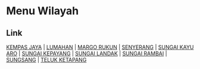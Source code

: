 # Menu Wilayah

## Link

[KEMPAS JAYA](https://github.com/gigit-pemilu/pemilu-2024-15-jambi/tree/main/pileg-dpr/hitung-suara/sub/15-jambi/sub/06-tanjung-jabung-barat/sub/13-senyerang/sub/2006-kempas-jaya)
 | 
[LUMAHAN](https://github.com/gigit-pemilu/pemilu-2024-15-jambi/tree/main/pileg-dpr/hitung-suara/sub/15-jambi/sub/06-tanjung-jabung-barat/sub/13-senyerang/sub/2007-lumahan)
 | 
[MARGO RUKUN](https://github.com/gigit-pemilu/pemilu-2024-15-jambi/tree/main/pileg-dpr/hitung-suara/sub/15-jambi/sub/06-tanjung-jabung-barat/sub/13-senyerang/sub/2005-margo-rukun)
 | 
[SENYERANG](https://github.com/gigit-pemilu/pemilu-2024-15-jambi/tree/main/pileg-dpr/hitung-suara/sub/15-jambi/sub/06-tanjung-jabung-barat/sub/13-senyerang/sub/1001-senyerang)
 | 
[SUNGAI KAYU ARO](https://github.com/gigit-pemilu/pemilu-2024-15-jambi/tree/main/pileg-dpr/hitung-suara/sub/15-jambi/sub/06-tanjung-jabung-barat/sub/13-senyerang/sub/2002-sungai-kayu-aro)
 | 
[SUNGAI KEPAYANG](https://github.com/gigit-pemilu/pemilu-2024-15-jambi/tree/main/pileg-dpr/hitung-suara/sub/15-jambi/sub/06-tanjung-jabung-barat/sub/13-senyerang/sub/2010-sungai-kepayang)
 | 
[SUNGAI LANDAK](https://github.com/gigit-pemilu/pemilu-2024-15-jambi/tree/main/pileg-dpr/hitung-suara/sub/15-jambi/sub/06-tanjung-jabung-barat/sub/13-senyerang/sub/2008-sungai-landak)
 | 
[SUNGAI RAMBAI](https://github.com/gigit-pemilu/pemilu-2024-15-jambi/tree/main/pileg-dpr/hitung-suara/sub/15-jambi/sub/06-tanjung-jabung-barat/sub/13-senyerang/sub/2004-sungai-rambai)
 | 
[SUNGSANG](https://github.com/gigit-pemilu/pemilu-2024-15-jambi/tree/main/pileg-dpr/hitung-suara/sub/15-jambi/sub/06-tanjung-jabung-barat/sub/13-senyerang/sub/2009-sungsang)
 | 
[TELUK KETAPANG](https://github.com/gigit-pemilu/pemilu-2024-15-jambi/tree/main/pileg-dpr/hitung-suara/sub/15-jambi/sub/06-tanjung-jabung-barat/sub/13-senyerang/sub/2003-teluk-ketapang)

